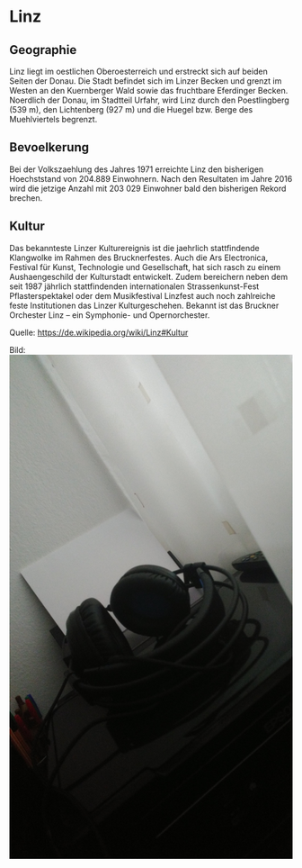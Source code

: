 # Linz

## Geographie

Linz liegt im oestlichen Oberoesterreich und erstreckt sich auf beiden Seiten der Donau. 
Die Stadt befindet sich im Linzer Becken und grenzt im Westen an den Kuernberger Wald 
sowie das fruchtbare Eferdinger Becken. Noerdlich der Donau, im Stadtteil Urfahr, wird 
Linz durch den Poestlingberg (539 m), den Lichtenberg (927 m) und die Huegel bzw. Berge
des Muehlviertels begrenzt.

## Bevoelkerung

Bei der Volkszaehlung des Jahres 1971 erreichte Linz den bisherigen Hoechststand von 
204.889 Einwohnern. Nach den Resultaten im Jahre 2016 wird die jetzige Anzahl mit 
203 029 Einwohner bald den bisherigen Rekord brechen. 

## Kultur

Das bekannteste Linzer Kulturereignis ist die jaehrlich stattfindende Klangwolke im 
Rahmen des Brucknerfestes. Auch die Ars Electronica, Festival für Kunst, Technologie 
und Gesellschaft, hat sich rasch zu einem Aushaengeschild der Kulturstadt entwickelt. 
Zudem bereichern neben dem seit 1987 jährlich stattfindenden internationalen 
Strassenkunst-Fest Pflasterspektakel oder dem Musikfestival Linzfest auch noch 
zahlreiche feste Institutionen das Linzer Kulturgeschehen. Bekannt ist das Bruckner 
Orchester Linz – ein Symphonie- und Opernorchester. 

Quelle: <https://de.wikipedia.org/wiki/Linz#Kultur>

Bild:
![Alt-Text](pic01.jpg)
